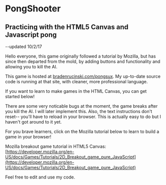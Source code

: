 # PongShooter
## Practicing with the HTML5 Canvas and Javascript pong
--updated 10/2/17

Hello everyone, this game originally followed a tutorial by Mozilla, but has since then departed from the mold, by adding buttons and functionality and allowing you to kill the AI.

This game is hosted at [bradenrucinski.com/pongsux](www.bradenrucinski.com/pongsux). My up-to-date source code is running at that site, with cleaner, more professional language. 

If you want to learn to make games in the HTML Canvas, you can get started below!

There are some very noticable bugs at the moment, the game breaks after you kill the AI. I will later implement this. Also, the text instructions don't reset-- you'll have to reload in your browser. This is actually easy to do but I haven't got around to it yet.

For you brave learners, click on the Mozilla tutorial below to learn to build a game in your browser!

Mozilla breakout game tutorial in HTML5 Canvas:
[https://developer.mozilla.org/en-US/docs/Games/Tutorials/2D_Breakout_game_pure_JavaScript](https://developer.mozilla.org/en-US/docs/Games/Tutorials/2D_Breakout_game_pure_JavaScript) 

Feel free to edit and use my code.
